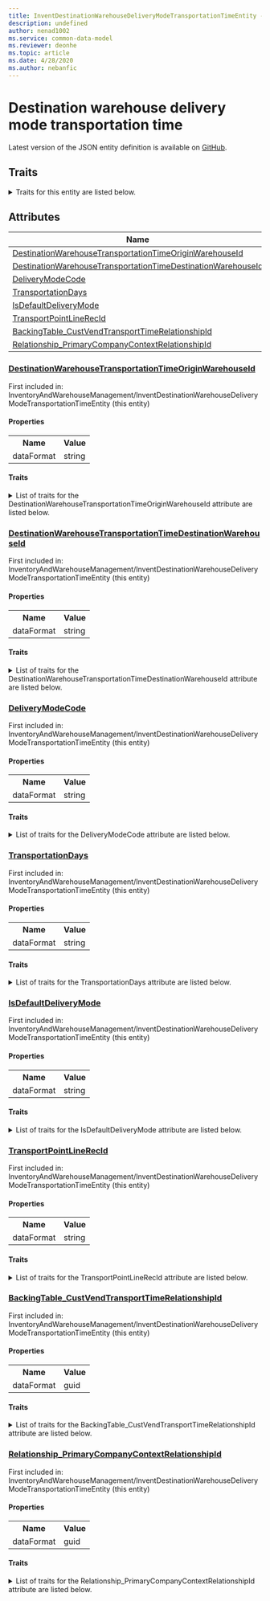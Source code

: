```yaml
---
title: InventDestinationWarehouseDeliveryModeTransportationTimeEntity - Common Data Model | Microsoft Docs
description: undefined
author: nenad1002
ms.service: common-data-model
ms.reviewer: deonhe
ms.topic: article
ms.date: 4/28/2020
ms.author: nebanfic
---
```


# Destination warehouse delivery mode transportation time

  
 Latest version of the JSON entity definition is available on <a href="https://github.com/Microsoft/CDM/tree/master/schemaDocuments/core/operationsCommon/Entities/SupplyChain/InventoryAndWarehouseManagement/InventDestinationWarehouseDeliveryModeTransportationTimeEntity.cdm.json" target="_blank">GitHub</a>.  

## Traits

<details>
<summary>Traits for this entity are listed below.  
</summary>

**is.CDM.entityVersion**  
  <table><tr><th>Parameter</th><th>Value</th><th>Data type</th><th>Explanation</th></tr><tr><td>versionNumber</td><td>"1.0.0"</td><td>string</td><td>semantic version number of the entity</td></tr></table>

**is.application.releaseVersion**  
  <table><tr><th>Parameter</th><th>Value</th><th>Data type</th><th>Explanation</th></tr><tr><td>releaseVersion</td><td>"10.0.13.0"</td><td>string</td><td>semantic version number of the application introducing this entity</td></tr></table>

**is.localized.displayedAs**  
  Holds the list of language specific display text for an object.  <table><tr><th>Parameter</th><th>Value</th><th>Data type</th><th>Explanation</th></tr><tr><td>localizedDisplayText</td><td><table><tr><th>languageTag</th><th>displayText</th></tr><tr><td>en</td><td>Destination warehouse delivery mode transportation time</td></tr></table></td><td>entity</td><td>a reference to the constant entity holding the list of localized text</td></tr></table>

</details>

## Attributes

|Name|Description|First Included in Instance|
|---|---|---|
|[DestinationWarehouseTransportationTimeOriginWarehouseId](#DestinationWarehouseTransportationTimeOriginWarehouseId)||<a href="InventDestinationWarehouseDeliveryModeTransportationTimeEntity.md" target="_blank">InventoryAndWarehouseManagement/InventDestinationWarehouseDeliveryModeTransportationTimeEntity</a>|
|[DestinationWarehouseTransportationTimeDestinationWarehouseId](#DestinationWarehouseTransportationTimeDestinationWarehouseId)||<a href="InventDestinationWarehouseDeliveryModeTransportationTimeEntity.md" target="_blank">InventoryAndWarehouseManagement/InventDestinationWarehouseDeliveryModeTransportationTimeEntity</a>|
|[DeliveryModeCode](#DeliveryModeCode)||<a href="InventDestinationWarehouseDeliveryModeTransportationTimeEntity.md" target="_blank">InventoryAndWarehouseManagement/InventDestinationWarehouseDeliveryModeTransportationTimeEntity</a>|
|[TransportationDays](#TransportationDays)||<a href="InventDestinationWarehouseDeliveryModeTransportationTimeEntity.md" target="_blank">InventoryAndWarehouseManagement/InventDestinationWarehouseDeliveryModeTransportationTimeEntity</a>|
|[IsDefaultDeliveryMode](#IsDefaultDeliveryMode)||<a href="InventDestinationWarehouseDeliveryModeTransportationTimeEntity.md" target="_blank">InventoryAndWarehouseManagement/InventDestinationWarehouseDeliveryModeTransportationTimeEntity</a>|
|[TransportPointLineRecId](#TransportPointLineRecId)||<a href="InventDestinationWarehouseDeliveryModeTransportationTimeEntity.md" target="_blank">InventoryAndWarehouseManagement/InventDestinationWarehouseDeliveryModeTransportationTimeEntity</a>|
|[BackingTable_CustVendTransportTimeRelationshipId](#BackingTable_CustVendTransportTimeRelationshipId)||<a href="InventDestinationWarehouseDeliveryModeTransportationTimeEntity.md" target="_blank">InventoryAndWarehouseManagement/InventDestinationWarehouseDeliveryModeTransportationTimeEntity</a>|
|[Relationship_PrimaryCompanyContextRelationshipId](#Relationship_PrimaryCompanyContextRelationshipId)||<a href="InventDestinationWarehouseDeliveryModeTransportationTimeEntity.md" target="_blank">InventoryAndWarehouseManagement/InventDestinationWarehouseDeliveryModeTransportationTimeEntity</a>|

### <a href=#DestinationWarehouseTransportationTimeOriginWarehouseId name="DestinationWarehouseTransportationTimeOriginWarehouseId">DestinationWarehouseTransportationTimeOriginWarehouseId</a>

First included in: InventoryAndWarehouseManagement/InventDestinationWarehouseDeliveryModeTransportationTimeEntity (this entity)  

#### Properties

<table><tr><th>Name</th><th>Value</th></tr><tr><td>dataFormat</td><td>string</td></tr></table>

#### Traits

<details>
<summary>List of traits for the DestinationWarehouseTransportationTimeOriginWarehouseId attribute are listed below.</summary>

**is.dataFormat.character**  
**is.dataFormat.big**  
**is.dataFormat.array**  
**is.dataFormat.character**  
**is.dataFormat.array**  
</details>

### <a href=#DestinationWarehouseTransportationTimeDestinationWarehouseId name="DestinationWarehouseTransportationTimeDestinationWarehouseId">DestinationWarehouseTransportationTimeDestinationWarehouseId</a>

First included in: InventoryAndWarehouseManagement/InventDestinationWarehouseDeliveryModeTransportationTimeEntity (this entity)  

#### Properties

<table><tr><th>Name</th><th>Value</th></tr><tr><td>dataFormat</td><td>string</td></tr></table>

#### Traits

<details>
<summary>List of traits for the DestinationWarehouseTransportationTimeDestinationWarehouseId attribute are listed below.</summary>

**is.dataFormat.character**  
**is.dataFormat.big**  
**is.dataFormat.array**  
**is.dataFormat.character**  
**is.dataFormat.array**  
</details>

### <a href=#DeliveryModeCode name="DeliveryModeCode">DeliveryModeCode</a>

First included in: InventoryAndWarehouseManagement/InventDestinationWarehouseDeliveryModeTransportationTimeEntity (this entity)  

#### Properties

<table><tr><th>Name</th><th>Value</th></tr><tr><td>dataFormat</td><td>string</td></tr></table>

#### Traits

<details>
<summary>List of traits for the DeliveryModeCode attribute are listed below.</summary>

**is.dataFormat.character**  
**is.dataFormat.big**  
**is.dataFormat.array**  
**is.dataFormat.character**  
**is.dataFormat.array**  
</details>

### <a href=#TransportationDays name="TransportationDays">TransportationDays</a>

First included in: InventoryAndWarehouseManagement/InventDestinationWarehouseDeliveryModeTransportationTimeEntity (this entity)  

#### Properties

<table><tr><th>Name</th><th>Value</th></tr><tr><td>dataFormat</td><td>string</td></tr></table>

#### Traits

<details>
<summary>List of traits for the TransportationDays attribute are listed below.</summary>

**is.dataFormat.character**  
**is.dataFormat.big**  
**is.dataFormat.array**  
**is.dataFormat.character**  
**is.dataFormat.array**  
</details>

### <a href=#IsDefaultDeliveryMode name="IsDefaultDeliveryMode">IsDefaultDeliveryMode</a>

First included in: InventoryAndWarehouseManagement/InventDestinationWarehouseDeliveryModeTransportationTimeEntity (this entity)  

#### Properties

<table><tr><th>Name</th><th>Value</th></tr><tr><td>dataFormat</td><td>string</td></tr></table>

#### Traits

<details>
<summary>List of traits for the IsDefaultDeliveryMode attribute are listed below.</summary>

**is.dataFormat.character**  
**is.dataFormat.big**  
**is.dataFormat.array**  
**is.dataFormat.character**  
**is.dataFormat.array**  
</details>

### <a href=#TransportPointLineRecId name="TransportPointLineRecId">TransportPointLineRecId</a>

First included in: InventoryAndWarehouseManagement/InventDestinationWarehouseDeliveryModeTransportationTimeEntity (this entity)  

#### Properties

<table><tr><th>Name</th><th>Value</th></tr><tr><td>dataFormat</td><td>string</td></tr></table>

#### Traits

<details>
<summary>List of traits for the TransportPointLineRecId attribute are listed below.</summary>

**is.dataFormat.character**  
**is.dataFormat.big**  
**is.dataFormat.array**  
**is.dataFormat.character**  
**is.dataFormat.array**  
</details>

### <a href=#BackingTable_CustVendTransportTimeRelationshipId name="BackingTable_CustVendTransportTimeRelationshipId">BackingTable_CustVendTransportTimeRelationshipId</a>

First included in: InventoryAndWarehouseManagement/InventDestinationWarehouseDeliveryModeTransportationTimeEntity (this entity)  

#### Properties

<table><tr><th>Name</th><th>Value</th></tr><tr><td>dataFormat</td><td>guid</td></tr></table>

#### Traits

<details>
<summary>List of traits for the BackingTable_CustVendTransportTimeRelationshipId attribute are listed below.</summary>

**is.dataFormat.character**  
**is.dataFormat.big**  
**is.dataFormat.array**  
**is.dataFormat.guid**  
**means.identity.entityId**  
**is.linkedEntity.identifier**  
Marks the attribute(s) that hold foreign key references to a linked (used as an attribute) entity. This attribute is added to the resolved entity to enumerate the referenced entities.  <table><tr><th>Parameter</th><th>Value</th><th>Data type</th><th>Explanation</th></tr><tr><td>entityReferences</td><td><table><tr><th>entityReference</th><th>attributeReference</th></tr><tr><td><a href="../../../Tables/SupplyChain/Inventory/Group/CustVendTransportTime.md" target="_blank">/core/operationsCommon/Tables/SupplyChain/Inventory/Group/CustVendTransportTime.cdm.json/CustVendTransportTime</a></td><td><a href="../../../Tables/SupplyChain/Inventory/Group/CustVendTransportTime.md#RecId" target="_blank">RecId</a></td></tr></table></td><td>entity</td><td>a reference to the constant entity holding the list of entity references</td></tr></table>

**is.dataFormat.guid**  
**is.dataFormat.character**  
**is.dataFormat.array**  
</details>

### <a href=#Relationship_PrimaryCompanyContextRelationshipId name="Relationship_PrimaryCompanyContextRelationshipId">Relationship_PrimaryCompanyContextRelationshipId</a>

First included in: InventoryAndWarehouseManagement/InventDestinationWarehouseDeliveryModeTransportationTimeEntity (this entity)  

#### Properties

<table><tr><th>Name</th><th>Value</th></tr><tr><td>dataFormat</td><td>guid</td></tr></table>

#### Traits

<details>
<summary>List of traits for the Relationship_PrimaryCompanyContextRelationshipId attribute are listed below.</summary>

**is.dataFormat.character**  
**is.dataFormat.big**  
**is.dataFormat.array**  
**is.dataFormat.guid**  
**means.identity.entityId**  
**is.linkedEntity.identifier**  
Marks the attribute(s) that hold foreign key references to a linked (used as an attribute) entity. This attribute is added to the resolved entity to enumerate the referenced entities.  <table><tr><th>Parameter</th><th>Value</th><th>Data type</th><th>Explanation</th></tr><tr><td>entityReferences</td><td><table><tr><th>entityReference</th><th>attributeReference</th></tr><tr><td><a href="../../../Tables/Finance/Ledger/Main/CompanyInfo.md" target="_blank">/core/operationsCommon/Tables/Finance/Ledger/Main/CompanyInfo.cdm.json/CompanyInfo</a></td><td><a href="../../../Tables/Finance/Ledger/Main/CompanyInfo.md#RecId" target="_blank">RecId</a></td></tr></table></td><td>entity</td><td>a reference to the constant entity holding the list of entity references</td></tr></table>

**is.dataFormat.guid**  
**is.dataFormat.character**  
**is.dataFormat.array**  
</details>
